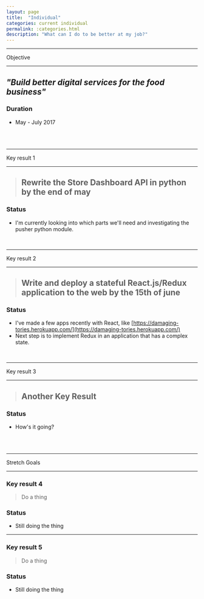 ```yaml
---
layout: page
title:  "Individual"
categories: current individual
permalink: :categories.html
description: "What can I do to be better at my job?"
---
```



---

Objective

---

## *"Build better digital services for the food business"*
>

### Duration
* May - July 2017


<br><br>


---

Key result 1

---

> ## Rewrite the Store Dashboard API in python by **the end of may**

### Status

* I'm currently looking into which parts we'll need and investigating the pusher python module.


<br>

---

Key result 2

---

> ## Write and deploy a stateful React.js/Redux application to the web by **the 15th of june**

### Status

* I've made a few apps recently with React, like [https://damaging-tories.herokuapp.com/](https://damaging-tories.herokuapp.com/)
* Next step is to implement Redux in an application that has a complex state.


<br>

---

Key result 3

---

> ## Another Key Result

### Status

* How's it going?


<br><br>

---
Stretch Goals

---
### Key result 4

> Do a thing

### Status

* Still doing the thing

---
### Key result 5

> Do a thing

### Status

* Still doing the thing
